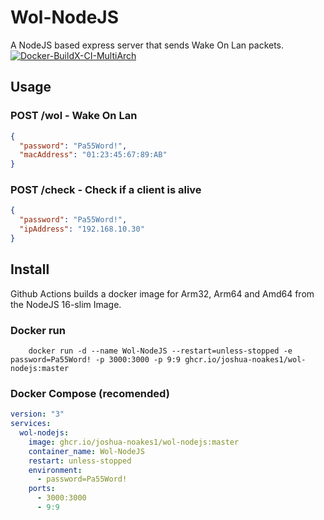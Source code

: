 # Wol-NodeJS

A NodeJS based express server that sends Wake On Lan packets.  
[![Docker-BuildX-CI-MultiArch](https://github.com/Joshua-Noakes1/Wol-NodeJS/actions/workflows/docker.yml/badge.svg?branch=master)](https://github.com/Joshua-Noakes1/Wol-NodeJS/actions/workflows/docker.yml)

## Usage

### POST /wol - Wake On Lan

```json
{
  "password": "Pa55Word!",
  "macAddress": "01:23:45:67:89:AB"
}
```

### POST /check - Check if a client is alive

```json
{
  "password": "Pa55Word!",
  "ipAddress": "192.168.10.30"
}
```

## Install

Github Actions builds a docker image for Arm32, Arm64 and Amd64 from the NodeJS 16-slim Image.

### Docker run

```shell
    docker run -d --name Wol-NodeJS --restart=unless-stopped -e password=Pa55Word! -p 3000:3000 -p 9:9 ghcr.io/joshua-noakes1/wol-nodejs:master
```

### Docker Compose (recomended)

```yaml
version: "3"
services:
  wol-nodejs:
    image: ghcr.io/joshua-noakes1/wol-nodejs:master
    container_name: Wol-NodeJS
    restart: unless-stopped
    environment:
      - password=Pa55Word!
    ports:
      - 3000:3000
      - 9:9
```
